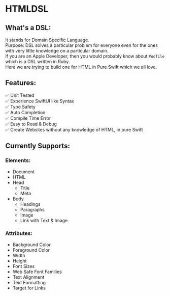 # HTMLDSL

## What's a DSL:
It stands for Domain Specific Language.  
Purpose: DSL solves a particular problem for everyone even for the ones with very little knowledge on a particular domain.  
If you are an Apple Developer, then you would probably know about `Podfile` which is a DSL written in Ruby.  
Here we are trying to build one for HTML in Pure Swift which we all love.

## Features:
✅ Unit Tested  
✅ Experience SwiftUI like Syntax  
✅ Type Safety  
✅ Auto Completion  
✅ Compile Time Error  
✅ Easy to Read & Debug  
✅ Create Websites without any knowledge of HTML, in pure Swift

## Currently Supports:

### Elements:
- Document
- HTML
- Head
    - Title
    - Meta
- Body
    - Headings
    - Paragraphs
    - Image
    - Link with Text & Image
### Attributes:
- Background Color
- Foreground Color
- Width
- Height
- Font Sizes
- Web Safe Font Families
- Text Alignment
- Text Formatting
- Target for Links